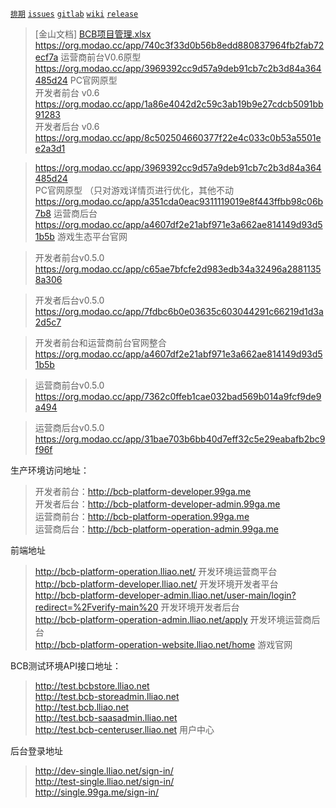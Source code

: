 [`排期`](https://docs.wps.cn/view/l/s4ec8cx/) [`issues`](http://zentao.lliao.net) [`gitlab`](http://gitlab.lliao.net) [`wiki`](http://eolinker.lliao.net/#/home/project/inside/api/list?groupID=-1&projectName=BCB%E6%B8%B8%E6%88%8F%E7%94%9F%E6%80%81%E5%B9%B3%E5%8F%B0&projectID=148)  [`release`](http://192.168.4.187:9963)

> [金山文档] [BCB项目管理.xlsx](https://kdocs.cn/l/s35lrNKU6) \
https://org.modao.cc/app/740c3f33d0b56b8edd880837964fb2fab72ecf7a   运营商前台V0.6原型  \
https://org.modao.cc/app/3969392cc9d57a9deb91cb7c2b3d84a364485d24     PC官网原型 \
开发者前台 v0.6 https://org.modao.cc/app/1a86e4042d2c59c3ab19b9e27cdcb5091bb91283 \
开发者后台 v0.6 https://org.modao.cc/app/8c502504660377f22e4c033c0b53a5501ee2a3d1 

>https://org.modao.cc/app/3969392cc9d57a9deb91cb7c2b3d84a364485d24 \
PC官网原型 （只对游戏详情页进行优化，其他不动 \
https://org.modao.cc/app/a351cda0eac9311119019e8f443ffbb98c06b7b8  运营商后台 \
https://org.modao.cc/app/a4607df2e21abf971e3a662ae814149d93d51b5b    游戏生态平台官网


>开发者前台v0.5.0 \
https://org.modao.cc/app/c65ae7bfcfe2d983edb34a32496a28811358a306

>开发者后台v0.5.0 \
https://org.modao.cc/app/7fdbc6b0e03635c603044291c66219d1d3a2d5c7


>开发者前台和运营商前台官网整合 \
https://org.modao.cc/app/a4607df2e21abf971e3a662ae814149d93d51b5b


>运营商前台v0.5.0 \
https://org.modao.cc/app/7362c0ffeb1cae032bad569b014a9fcf9de9a494

>运营商后台v0.5.0 \
https://org.modao.cc/app/31bae703b6bb40d7eff32c5e29eabafb2bc9f96f


生产环境访问地址： 

> 开发者前台：http://bcb-platform-developer.99ga.me \
开发者后台：http://bcb-platform-developer-admin.99ga.me \
运营商前台：http://bcb-platform-operation.99ga.me \
运营商后台：http://bcb-platform-operation-admin.99ga.me 


前端地址
> http://bcb-platform-operation.lliao.net/ 开发环境运营商平台 \
http://bcb-platform-developer.lliao.net/  开发环境开发者平台 \
http://bcb-platform-developer-admin.lliao.net/user-main/login?redirect=%2Fverify-main%20  开发环境开发者后台 \
http://bcb-platform-operation-admin.lliao.net/apply  开发环境运营商后台 \
http://bcb-platform-operation-website.lliao.net/home 游戏官网

BCB测试环境API接口地址：
> http://test.bcbstore.lliao.net \
http://test.bcb-storeadmin.lliao.net \
http://test.bcb.lliao.net \
http://test.bcb-saasadmin.lliao.net \
http://test.bcb-centeruser.lliao.net  用户中心

后台登录地址
>http://dev-single.lliao.net/sign-in/ \
http://test-single.lliao.net/sign-in/ \
http://single.99ga.me/sign-in/




